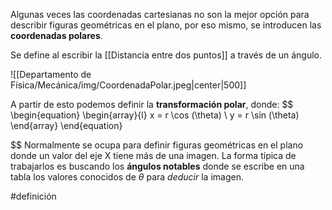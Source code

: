 Algunas veces las coordenadas cartesianas no son la mejor opción para describir figuras geométricas en el plano, por eso mismo, se introducen las **coordenadas polares**. 

Se define al escribir la [[Distancia entre dos puntos]] a través de un ángulo. 

![[Departamento de Física/Mecánica/img/CoordenadaPolar.jpeg|center|500]]

A partir de esto podemos definir la **transformación polar**, donde: 
$$ \begin{equation}
\begin{array}{l}
x = r \cos (\theta) \\ 
y = r \sin (\theta)
\end{array}
\end{equation}


 $$
Normalmente se ocupa para definir figuras geométricas en el plano donde un valor del eje X tiene más de una imagen. La forma típica de trabajarlos es buscando los **ángulos notables** donde se escribe en una tabla los valores conocidos de $\theta$ para *deducir* la imagen. 

#definición